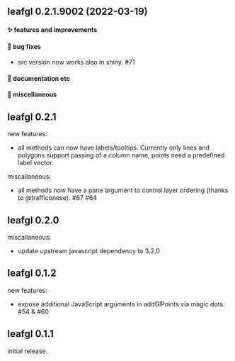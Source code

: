 ## leafgl 0.2.1.9002 (2022-03-19)

#### ✨ features and improvements

#### 🐛 bug fixes

  * src version now works also in shiny. #71

#### 💬 documentation etc

#### 🍬 miscellaneous


## leafgl 0.2.1

new features:

  * all methods can now have labels/tooltips. Currently only lines and polygons support passing of a column name, points need a predefined label vector.

miscallaneous:

  * all methods now have a pane argument to control layer ordering (thanks to @trafficonese). #67 #64
  
## leafgl 0.2.0

miscallaneous:

  * update upstream javascript dependency to 3.2.0

## leafgl 0.1.2

new features:

  * expose additional JavaScript arguments in addGlPoints via magic dots. #54 & #60


## leafgl 0.1.1

initial release.
